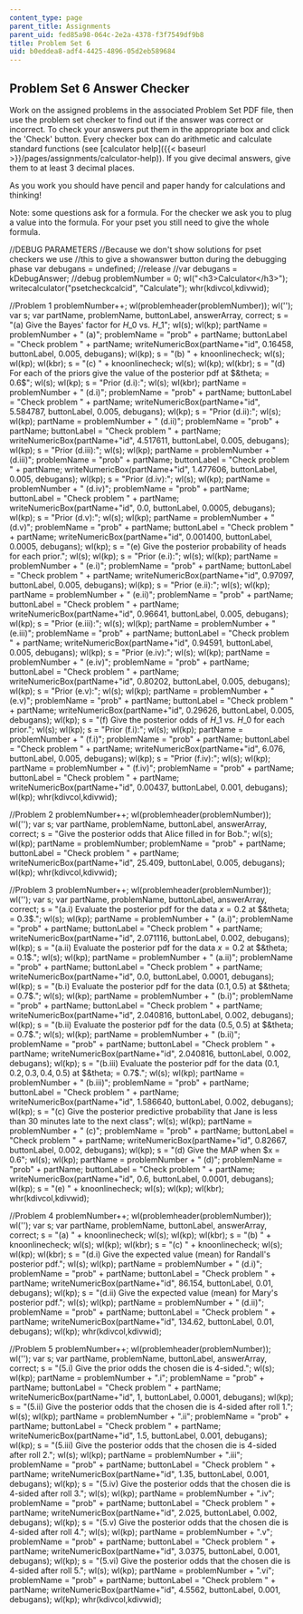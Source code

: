 ```yaml
---
content_type: page
parent_title: Assignments
parent_uid: fed85a98-064c-2e2a-4378-f3f7549df9b8
title: Problem Set 6
uid: b0eddea8-adf4-4425-4896-05d2eb589684
---
```


Problem Set 6 Answer Checker
----------------------------

Work on the assigned problems in the associated Problem Set PDF file, then use the problem set checker to find out if the answer was correct or incorrect. To check your answers put them in the appropriate box and click the 'Check' button. Every checker box can do arithmetic and calculate standard functions (see [calculator help]({{< baseurl >}}/pages/assignments/calculator-help)). If you give decimal answers, give them to at least 3 decimal places.

As you work you should have pencil and paper handy for calculations and thinking!

Note: some questions ask for a formula. For the checker we ask you to plug a value into the formula. For your pset you still need to give the whole formula.

//DEBUG PARAMETERS //Because we don't show solutions for pset checkers we use //this to give a showanswer button during the debugging phase var debugans = undefined; //release //var debugans = kDebugAnswer; //debug problemNumber = 0; wl("\<h3>Calculator\</h3>"); writecalculator("psetcheckcalcid", "Calculate"); whr(kdivcol,kdivwid);

//Problem 1 problemNumber++; wl(problemheader(problemNumber)); wl(''); var s; var partName, problemName, buttonLabel, answerArray, correct; s = "(a) Give the Bayes' factor for $H\_0$ vs. $H\_1$"; wl(s); wl(kp); partName = problemNumber + " (a)"; problemName = "prob" + partName; buttonLabel = "Check problem " + partName; writeNumericBox(partName+"id", 0.16458, buttonLabel, 0.005, debugans); wl(kp); s = "(b) " + knoonlinecheck; wl(s); wl(kp); wl(kbr); s = "(c) " + knoonlinecheck; wl(s); wl(kp); wl(kbr); s = "(d) For each of the priors give the value of the posterior pdf at $&theta; = 0.6$"; wl(s); wl(kp); s = "Prior (d.i):"; wl(s); wl(kbr); partName = problemNumber + " (d.i)"; problemName = "prob" + partName; buttonLabel = "Check problem " + partName; writeNumericBox(partName+"id", 5.584787, buttonLabel, 0.005, debugans); wl(kp); s = "Prior (d.ii):"; wl(s); wl(kp); partName = problemNumber + " (d.ii)"; problemName = "prob" + partName; buttonLabel = "Check problem " + partName; writeNumericBox(partName+"id", 4.517611, buttonLabel, 0.005, debugans); wl(kp); s = "Prior (d.iii):"; wl(s); wl(kp); partName = problemNumber + " (d.iii)"; problemName = "prob" + partName; buttonLabel = "Check problem " + partName; writeNumericBox(partName+"id", 1.477606, buttonLabel, 0.005, debugans); wl(kp); s = "Prior (d.iv):"; wl(s); wl(kp); partName = problemNumber + " (d.iv)"; problemName = "prob" + partName; buttonLabel = "Check problem " + partName; writeNumericBox(partName+"id", 0.0, buttonLabel, 0.0005, debugans); wl(kp); s = "Prior (d.v):"; wl(s); wl(kp); partName = problemNumber + " (d.v)"; problemName = "prob" + partName; buttonLabel = "Check problem " + partName; writeNumericBox(partName+"id", 0.001400, buttonLabel, 0.0005, debugans); wl(kp); s = "(e) Give the posterior probability of heads for each prior."; wl(s); wl(kp); s = "Prior (e.i):"; wl(s); wl(kp); partName = problemNumber + " (e.i)"; problemName = "prob" + partName; buttonLabel = "Check problem " + partName; writeNumericBox(partName+"id", 0.97097, buttonLabel, 0.005, debugans); wl(kp); s = "Prior (e.ii):"; wl(s); wl(kp); partName = problemNumber + " (e.ii)"; problemName = "prob" + partName; buttonLabel = "Check problem " + partName; writeNumericBox(partName+"id", 0.96641, buttonLabel, 0.005, debugans); wl(kp); s = "Prior (e.iii):"; wl(s); wl(kp); partName = problemNumber + " (e.iii)"; problemName = "prob" + partName; buttonLabel = "Check problem " + partName; writeNumericBox(partName+"id", 0.94591, buttonLabel, 0.005, debugans); wl(kp); s = "Prior (e.iv):"; wl(s); wl(kp); partName = problemNumber + " (e.iv)"; problemName = "prob" + partName; buttonLabel = "Check problem " + partName; writeNumericBox(partName+"id", 0.80202, buttonLabel, 0.005, debugans); wl(kp); s = "Prior (e.v):"; wl(s); wl(kp); partName = problemNumber + " (e.v)"; problemName = "prob" + partName; buttonLabel = "Check problem " + partName; writeNumericBox(partName+"id", 0.29626, buttonLabel, 0.005, debugans); wl(kp); s = "(f) Give the posterior odds of $H\_1$ vs. $H\_0$ for each prior."; wl(s); wl(kp); s = "Prior (f.i):"; wl(s); wl(kp); partName = problemNumber + " (f.i)"; problemName = "prob" + partName; buttonLabel = "Check problem " + partName; writeNumericBox(partName+"id", 6.076, buttonLabel, 0.005, debugans); wl(kp); s = "Prior (f.iv):"; wl(s); wl(kp); partName = problemNumber + " (f.iv)"; problemName = "prob" + partName; buttonLabel = "Check problem " + partName; writeNumericBox(partName+"id", 0.00437, buttonLabel, 0.001, debugans); wl(kp); whr(kdivcol,kdivwid);

//Problem 2 problemNumber++; wl(problemheader(problemNumber)); wl(''); var s; var partName, problemName, buttonLabel, answerArray, correct; s = "Give the posterior odds that Alice filled in for Bob."; wl(s); wl(kp); partName = problemNumber; problemName = "prob" + partName; buttonLabel = "Check problem " + partName; writeNumericBox(partName+"id", 25.409, buttonLabel, 0.005, debugans); wl(kp); whr(kdivcol,kdivwid);

//Problem 3 problemNumber++; wl(problemheader(problemNumber)); wl(''); var s; var partName, problemName, buttonLabel, answerArray, correct; s = "(a.i) Evaluate the posterior pdf for the data $x= 0.2$ at $&theta; = 0.3$."; wl(s); wl(kp); partName = problemNumber + " (a.i)"; problemName = "prob" + partName; buttonLabel = "Check problem " + partName; writeNumericBox(partName+"id", 2.071116, buttonLabel, 0.002, debugans); wl(kp); s = "(a.ii) Evaluate the posterior pdf for the data $x = 0.2$ at $&theta; = 0.1$."; wl(s); wl(kp); partName = problemNumber + " (a.ii)"; problemName = "prob" + partName; buttonLabel = "Check problem " + partName; writeNumericBox(partName+"id", 0.0, buttonLabel, 0.0001, debugans); wl(kp); s = "(b.i) Evaluate the posterior pdf for the data $(0.1,0.5)$ at $&theta; = 0.7$."; wl(s); wl(kp); partName = problemNumber + " (b.i)"; problemName = "prob" + partName; buttonLabel = "Check problem " + partName; writeNumericBox(partName+"id", 2.040816, buttonLabel, 0.002, debugans); wl(kp); s = "(b.ii) Evaluate the posterior pdf for the data $(0.5, 0.5)$ at $&theta; = 0.7$."; wl(s); wl(kp); partName = problemNumber + " (b.ii)"; problemName = "prob" + partName; buttonLabel = "Check problem " + partName; writeNumericBox(partName+"id", 2.040816, buttonLabel, 0.002, debugans); wl(kp); s = "(b.iii) Evaluate the posterior pdf for the data $(0.1, 0.2, 0.3, 0.4, 0.5)$ at $&theta; = 0.7$."; wl(s); wl(kp); partName = problemNumber + " (b.iii)"; problemName = "prob" + partName; buttonLabel = "Check problem " + partName; writeNumericBox(partName+"id", 1.586640, buttonLabel, 0.002, debugans); wl(kp); s = "(c) Give the posterior predictive probability that Jane is less than 30 minutes late to the next class"; wl(s); wl(kp); partName = problemNumber + " (c)"; problemName = "prob" + partName; buttonLabel = "Check problem " + partName; writeNumericBox(partName+"id", 0.82667, buttonLabel, 0.002, debugans); wl(kp); s = "(d) Give the MAP when $x = 0.6"; wl(s); wl(kp); partName = problemNumber + " (d)"; problemName = "prob" + partName; buttonLabel = "Check problem " + partName; writeNumericBox(partName+"id", 0.6, buttonLabel, 0.0001, debugans); wl(kp); s = "(e) " + knoonlinecheck; wl(s); wl(kp); wl(kbr); whr(kdivcol,kdivwid);

//Problem 4 problemNumber++; wl(problemheader(problemNumber)); wl(''); var s; var partName, problemName, buttonLabel, answerArray, correct; s = "(a) " + knoonlinecheck; wl(s); wl(kp); wl(kbr); s = "(b) " + knoonlinecheck; wl(s); wl(kp); wl(kbr); s = "(c) " + knoonlinecheck; wl(s); wl(kp); wl(kbr); s = "(d.i) Give the expected value (mean) for Randall's posterior pdf."; wl(s); wl(kp); partName = problemNumber + " (d.i)"; problemName = "prob" + partName; buttonLabel = "Check problem " + partName; writeNumericBox(partName+"id", 86.154, buttonLabel, 0.01, debugans); wl(kp); s = "(d.ii) Give the expected value (mean) for Mary's posterior pdf."; wl(s); wl(kp); partName = problemNumber + " (d.ii)"; problemName = "prob" + partName; buttonLabel = "Check problem " + partName; writeNumericBox(partName+"id", 134.62, buttonLabel, 0.01, debugans); wl(kp); whr(kdivcol,kdivwid);

//Problem 5 problemNumber++; wl(problemheader(problemNumber)); wl(''); var s; var partName, problemName, buttonLabel, answerArray, correct; s = "(5.i) Give the prior odds the chosen die is 4-sided."; wl(s); wl(kp); partName = problemNumber + ".i"; problemName = "prob" + partName; buttonLabel = "Check problem " + partName; writeNumericBox(partName+"id", 1, buttonLabel, 0.0001, debugans); wl(kp); s = "(5.ii) Give the posterior odds that the chosen die is 4-sided after roll 1."; wl(s); wl(kp); partName = problemNumber + ".ii"; problemName = "prob" + partName; buttonLabel = "Check problem " + partName; writeNumericBox(partName+"id", 1.5, buttonLabel, 0.001, debugans); wl(kp); s = "(5.iii) Give the posterior odds that the chosen die is 4-sided after roll 2."; wl(s); wl(kp); partName = problemNumber + ".iii"; problemName = "prob" + partName; buttonLabel = "Check problem " + partName; writeNumericBox(partName+"id", 1.35, buttonLabel, 0.001, debugans); wl(kp); s = "(5.iv) Give the posterior odds that the chosen die is 4-sided after roll 3."; wl(s); wl(kp); partName = problemNumber + ".iv"; problemName = "prob" + partName; buttonLabel = "Check problem " + partName; writeNumericBox(partName+"id", 2.025, buttonLabel, 0.002, debugans); wl(kp); s = "(5.v) Give the posterior odds that the chosen die is 4-sided after roll 4."; wl(s); wl(kp); partName = problemNumber + ".v"; problemName = "prob" + partName; buttonLabel = "Check problem " + partName; writeNumericBox(partName+"id", 3.0375, buttonLabel, 0.001, debugans); wl(kp); s = "(5.vi) Give the posterior odds that the chosen die is 4-sided after roll 5."; wl(s); wl(kp); partName = problemNumber + ".vi"; problemName = "prob" + partName; buttonLabel = "Check problem " + partName; writeNumericBox(partName+"id", 4.5562, buttonLabel, 0.001, debugans); wl(kp); whr(kdivcol,kdivwid);